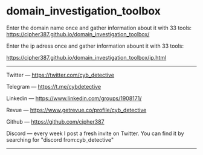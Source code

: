 # domain_investigation_toolbox
Enter the domain name once and gather information about it with 33 tools:
https://cipher387.github.io/domain_investigation_toolbox/

Enter the ip adress once and gather information abount it with 33 tools:

https://cipher387.github.io/domain_investigation_toolbox/ip.html


<hr>

Twitter — https://twitter.com/cyb_detective

Telegram — https://t.me/cybdetective

Linkedin — https://www.linkedin.com/groups/1908171/

Revue — https://www.getrevue.co/profile/cyb_detective

Github — https://github.com/cipher387

Discord — every week I post a fresh invite on Twitter. You can find it by searching for "discord from:cyb_detective"

<hr>
